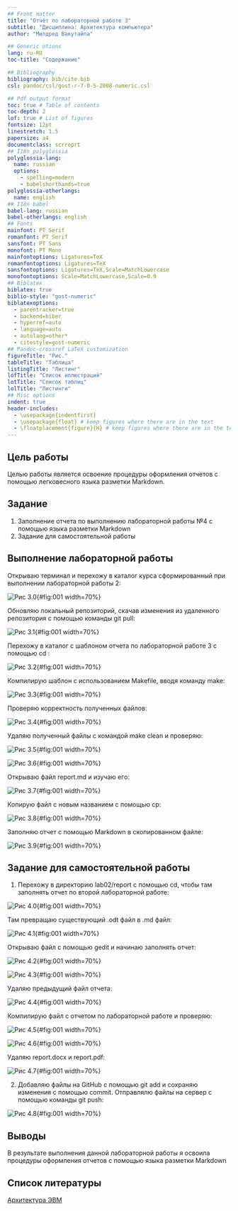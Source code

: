 ```yaml
---
## Front matter
title: "Отчёт по лабораторной работе 3"
subtitle: "Дисциплина: Архитектура компьютера"
author: "Милдред Вакутайпа"

## Generic otions
lang: ru-RU
toc-title: "Содержание"

## Bibliography
bibliography: bib/cite.bib
csl: pandoc/csl/gost-r-7-0-5-2008-numeric.csl

## Pdf output format
toc: true # Table of contents
toc-depth: 2
lof: true # List of figures
fontsize: 12pt
linestretch: 1.5
papersize: a4
documentclass: scrreprt
## I18n polyglossia
polyglossia-lang:
  name: russian
  options:
	- spelling=modern
	- babelshorthands=true
polyglossia-otherlangs:
  name: english
## I18n babel
babel-lang: russian
babel-otherlangs: english
## Fonts
mainfont: PT Serif
romanfont: PT Serif
sansfont: PT Sans
monofont: PT Mono
mainfontoptions: Ligatures=TeX
romanfontoptions: Ligatures=TeX
sansfontoptions: Ligatures=TeX,Scale=MatchLowercase
monofontoptions: Scale=MatchLowercase,Scale=0.9
## Biblatex
biblatex: true
biblio-style: "gost-numeric"
biblatexoptions:
  - parentracker=true
  - backend=biber
  - hyperref=auto
  - language=auto
  - autolang=other*
  - citestyle=gost-numeric
## Pandoc-crossref LaTeX customization
figureTitle: "Рис."
tableTitle: "Таблица"
listingTitle: "Листинг"
lofTitle: "Список иллюстраций"
lotTitle: "Список таблиц"
lolTitle: "Листинги"
## Misc options
indent: true
header-includes:
  - \usepackage{indentfirst}
  - \usepackage{float} # keep figures where there are in the text
  - \floatplacement{figure}{H} # keep figures where there are in the text
---
```


##  Цель работы

Целью работы является освоение процедуры оформления отчетов с помощью легковесного
языка разметки Markdown.

##  Задание

1. Заполнение отчета по выполнению лабораторной работы №4 с помощью
языка разметки Markdown
2. Задание для самостоятельной работы

##  Выполнение лабораторной работы
 
  Открываю терминал и перехожу в каталог курса сформированный при выполнении лабораторной работы 2:

![Рис 3.0](/image/Pictures/Screenshots/1.png){#fig:001 width=70%}

Обновляю локальный репозиторий, скачав изменения из удаленного репозитория с помощью команды git pull:

![Рис 3.1](/image/Pictures/Screenshots/2.png){#fig:001 width=70%}

Перехожу в каталог с шаблоном отчета по лабораторной работе 3 с помощью cd :

![Рис 3.2](/image/Pictures/Screenshots/3.png){#fig:001 width=70%}

Компилирую шаблон с использованием Makefile, вводя команду make:

![Рис 3.3](/image/Pictures/Screenshots/4.png){#fig:001 width=70%}

Проверяю корректность полученных файлов:

![Рис 3.4](/image/Pictures/Screenshots/10.png){#fig:001 width=70%}

Удаляю полученный файлы с командой make clean и проверяю:

![Рис 3.5](/image/Pictures/Screenshots/5.png){#fig:001 width=70%}

![Рис 3.6](/image/Pictures/Screenshots/6.png){#fig:001 width=70%}

Открываю файл report.md и изучаю его:

![Рис 3.7](/image/Pictures/Screenshots/12.png){#fig:001 width=70%}

Копирую файл с новым названием с помощью cp:

![Рис 3.8](/image/Pictures/Screenshots/7.png){#fig:001 width=70%}

Заполняю отчет с помощью Markdown в скопированном файле:

![Рис 3.9](/image/Pictures/Screenshots/8.png){#fig:001 width=70%}


##  Задание для самостоятельной работы

1. Перехожу в директорию lab02/report с помощью cd, чтобы там заполнять
отчет по второй лабораторной работе:

![Рис 4.0](/image/Pictures/Screenshots/ex1.png){#fig:001 width=70%}

Там превращаю существующий .odt файл в .md файл:

![Рис 4.1](/image/Pictures/Screenshots/ex2.png){#fig:001 width=70%}

Открываю файл с помощью gedit и начинаю заполнять отчет:

![Рис 4.2](/image/Pictures/Screenshots/ex3.png){#fig:001 width=70%}

![Рис 4.3](/image/Pictures/Screenshots/ex4.png){#fig:001 width=70%}

Удаляю предыдущий файл отчета:

![Рис 4.4](/image/Pictures/Screenshots/ex5.png){#fig:001 width=70%}

Компилирую файл с отчетом по лабораторной работе и проверяю:

![Рис 4.5](/iamge/Pictures/Screenshots/ex6.png){#fig:001 width=70%}

![Рис 4.6](/image/Pictures/Screenshots/ex7.png){#fig:001 width=70%}

Удаляю report.docx и report.pdf:

![Рис 4.7](/image/Pictures/Screenshots/ex8.png){#fig:001 width=70%}

2. Добавляю файлы на GitHub с помощью git add и сохраняю изменения с помощью commit. Отправлялю файлы на сервер с помощью команды git push: 

![Рис 4.8](/image/Pictures/Screenshots/ex9.png){#fig:001 width=70%}

##  Выводы

В результате выполнения данной лабораторной работы я освоила процедуры оформления отчетов с помощью языка разметки Markdown

##  Список литературы
[Архитектура ЭВМ](https://esystem.rudn.ru/pluginfile.php/2089083/mod_resource/content/0/%D0%9B%D0%B0%D0%B1%D0%BE%D1%80%D0%B0%D1%82%D0%BE%D1%80%D0%BD%D0%B0%D1%8F%20%D1%80%D0%B0%D0%B1%D0%BE%D1%82%D0%B0%20%E2%84%963.%20%D0%AF%D0%B7%D1%8B%D0%BA%20%D1%80%D0%B0%D0%B7%D0%BC%D0%B5%D1%82%D0%BA%D0%B8%20.pdf)

